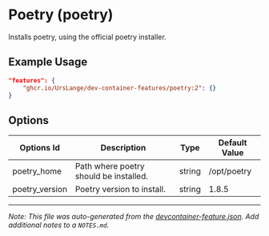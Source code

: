 
# Poetry (poetry)

Installs poetry, using the official poetry installer.

## Example Usage

```json
"features": {
    "ghcr.io/UrsLange/dev-container-features/poetry:2": {}
}
```

## Options

| Options Id | Description | Type | Default Value |
|-----|-----|-----|-----|
| poetry_home | Path where poetry should be installed. | string | /opt/poetry |
| poetry_version | Poetry version to install. | string | 1.8.5 |



---

_Note: This file was auto-generated from the [devcontainer-feature.json](https://github.com/UrsLange/dev-container-features/blob/main/src/poetry/devcontainer-feature.json).  Add additional notes to a `NOTES.md`._

